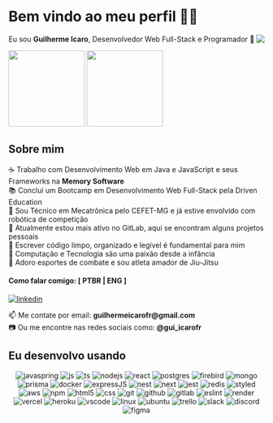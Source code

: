 # Bem vindo ao meu perfil 👨‍💻

<img align="right" src="https://wakatime.com/badge/user/9114b0b5-8544-4bdd-aa56-487851877f58.svg" />
<p align="left">
  Eu sou <strong>Guilherme Icaro</strong>, Desenvolvedor Web Full-Stack e Programador 🔭
</p>

<div align="left">
  <img height="150em" src="https://github-readme-stats-eight-theta.vercel.app/api?username=guilhermeicarofr&show_icons=true&theme=radical&include_all_commits=true&count_private=true"/>
  <img height="150em" src="https://github-readme-stats-eight-theta.vercel.app/api/top-langs/?username=guilhermeicarofr&layout=compact&langs_count=10&theme=radical"/>
</div>

## Sobre mim

<p align="left">
  ☕ Trabalho com Desenvolvimento Web em Java e JavaScript e seus Frameworks na <strong>Memory Software</strong> <br>
  📚 Concluí um Bootcamp em Desenvolvimento Web Full-Stack pela Driven Education <br>
  🤖 Sou Técnico em Mecatrônica pelo CEFET-MG e já estive envolvido com robótica de competição <br>
  🧪 Atualmente estou mais ativo no GitLab, aqui se encontram alguns projetos pessoais <br>
  🧹 Escrever código limpo, organizado e legível é fundamental para mim <br>
  💾 Computação e Tecnologia são uma paixão desde a infância <br>
  🥋 Adoro esportes de combate e sou atleta amador de Jiu-Jitsu
</p>
  
#### Como falar comigo: [ PTBR | ENG ]
  [![linkedin](https://img.shields.io/badge/LinkedIn-0077B5?style=for-the-badge&logo=linkedin&logoColor=white)](https://www.linkedin.com/in/guilhermeicarofr/)

<p align="left">
  📫 Me contate por email: <strong>guilhermeicarofr@gmail.com</strong> <br>  
  📷 Ou me encontre nas redes sociais como: <strong>@gui_icarofr</strong>
</p>


## Eu desenvolvo usando

<div align="center">
  <img alt="javaspring" src="https://img.shields.io/badge/Java+Spring-FFFEEF?style=for-the-badge&logo=spring&logoColor=6cb52d" />
  <img alt="js" src="https://img.shields.io/badge/JavaScript-F7DF1E?style=for-the-badge&logo=javascript&logoColor=black" />
  <img alt="ts" src="https://img.shields.io/badge/TypeScript-007ACC?style=for-the-badge&logo=typescript&logoColor=white" />
  <img alt="nodejs" src="https://img.shields.io/badge/Node.js-43853D?style=for-the-badge&logo=node.js&logoColor=white" />
  <img alt="react" src="https://img.shields.io/badge/React-20232A?style=for-the-badge&logo=react&logoColor=61DAFB" />
  <img alt="postgres" src="https://img.shields.io/badge/PostgreSQL-316192?style=for-the-badge&logo=postgresql&logoColor=white" />
  <img alt="firebird" src="https://img.shields.io/badge/Firebird-315233?style=for-the-badge&logo=FireBird&logoColor=white" />
  <img alt="mongo" src="https://img.shields.io/badge/MongoDB-4EA94B?style=for-the-badge&logo=mongodb&logoColor=white" />
  <img alt="prisma" src="https://img.shields.io/badge/Prisma-0c3249?style=for-the-badge&logo=Prisma&logoColor=white" />
  <img alt="docker" src="https://img.shields.io/badge/Docker-2392e6?style=for-the-badge&logo=docker&logoColor=white" />
  <img alt="expressJS" src="https://img.shields.io/badge/Express.js-404D59?style=for-the-badge&logo=express&logoColor=white" />
  <img alt="nest" src="https://img.shields.io/badge/NestJS-0e0e10?style=for-the-badge&logo=nestjs&logoColor=e0234e" />
  <img alt="next" src="https://img.shields.io/badge/NextJS-FFFFFF?style=for-the-badge&logo=nextdotjs&logoColor=2e2e2e" />
  <img alt="jest" src="https://img.shields.io/badge/Jest-944058?style=for-the-badge&logo=Jest&logoColor=white" />
  <img alt="redis" src="https://img.shields.io/badge/Redis-d12b1f?style=for-the-badge&logo=redis&logoColor=white" />
  <img alt="styled" src="https://img.shields.io/badge/styled--components-e58e7d?style=for-the-badge&logo=styled-components&logoColor=white" />
  <img alt="aws" src="https://img.shields.io/badge/AWS-f79400?style=for-the-badge&logo=amazon&logoColor=white" />
  <img alt="npm" src="https://img.shields.io/badge/NPM-d74b61?style=for-the-badge&logo=npm" />
  <img alt="html5" src="https://img.shields.io/badge/HTML5-E34F26?style=for-the-badge&logo=html5&logoColor=white" />
  <img alt="css" src="https://img.shields.io/badge/CSS3-1572B6?style=for-the-badge&logo=css3&logoColor=white" />
  <img alt="git" src="https://img.shields.io/badge/GIT-E44C30?style=for-the-badge&logo=git&logoColor=white" />
  <img alt="github" src="https://img.shields.io/badge/GitHub-100000?style=for-the-badge&logo=github&logoColor=white" />

  <img alt="gitlab" src="https://img.shields.io/badge/GitLab-992015?style=for-the-badge&logo=gitlab&logoColor=white" />

  <img alt="eslint" src="https://img.shields.io/badge/eslint-3A33D1?style=for-the-badge&logo=eslint&logoColor=white" />
  <img alt="render" src="https://img.shields.io/badge/Render-ffc15d?style=for-the-badge&logo=render&logoColor=black" />
  <img alt="vercel" src="https://img.shields.io/badge/Vercel-000000?style=for-the-badge&logo=vercel&logoColor=white" />
  <img alt="heroku" src="https://img.shields.io/badge/Heroku-430098?style=for-the-badge&logo=heroku&logoColor=white" />
  <img alt="vscode" src="https://img.shields.io/badge/Code-0078D4?style=for-the-badge&logo=visual%20studio%20code&logoColor=white" />
  <img alt="linux" src="https://img.shields.io/badge/Linux-FCC624?style=for-the-badge&logo=linux&logoColor=black" />
  <img alt="ubuntu" src="https://img.shields.io/badge/Ubuntu-d64613?style=for-the-badge&logo=ubuntu&logoColor=white" />
  <img alt="trello" src="https://img.shields.io/badge/Trello-0052CC?style=for-the-badge&logo=trello&logoColor=white" />
  <img alt="slack" src="https://img.shields.io/badge/Slack-4A154B?style=for-the-badge&logo=slack&logoColor=white" />
  <img alt="discord" src="https://img.shields.io/badge/Discord-5865f2?style=for-the-badge&logo=discord&logoColor=white" />
  <img alt="figma" src="https://img.shields.io/badge/Figma-F24E1E?style=for-the-badge&logo=figma&logoColor=white" />
</div>



[//]: useful

[//]: https://github.com/devicons/devicon/tree/master/icons
[//]: https://emojipedia.org/
[//]: https://shields.io/
